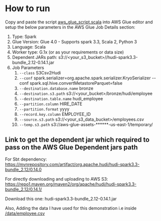 # How to run

Copy and paste the script [aws_glue_script.scala](https://github.com/krishnaiitd/datalake/blob/main/bootstrapping-data-lake-with-minimum-code/aws_glue_script.scala) into AWS Glue editor and setup the below parameters in the AWS Glue Job Details section:

1. Type: Spark
2. Glue Version: Glue 4.0 - Supports spark 3.3, Scala 2, Python 3
3. Language: Scala
4. Worker type: G.1x (or as your requirements or data size)
5. Dependent JARs path: s3://<your_s3_bucket>/<prefix>/hudi-spark3.3-bundle_2.12-0.14.1.jar
6. Job Parameters
   1. `--class`  S3Csv2Hudi
   2. `--conf` spark.serializer=org.apache.spark.serializer.KryoSerializer --conf spark.sql.hive.convertMetastoreParquet=false
   3. `--destination.database.name`  bronze
   4. `--destination.s3.path`  s3://<your_bucket>/bronze/hudi/employee
   5. `--destination.table.name`  hudi_employee
   6. `--partition.column`  HIRE_DATE
   7. `--partition.format`  yyyy
   8. `--record.key.column`   EMPLOYEE_ID
   9. `--source.s3.path`  s3://<your_s3_data_bucket>/employees.csv
   10. `--temp.s3.path`  s3://aws-glue-assets-******-us-east-1/temporary/

## Link to get the dependent jar which required to pass on the AWS Glue Dependent jars path

For Sbt dependency: https://mvnrepository.com/artifact/org.apache.hudi/hudi-spark3.3-bundle_2.12/0.14.0

For directly downloading and uploading to AWS S3: https://repo1.maven.org/maven2/org/apache/hudi/hudi-spark3.3-bundle_2.12/0.14.1/

Download this one: hudi-spark3.3-bundle_2.12-0.14.1.jar

Also, Adding the data I have used for this demonstration i.e inside [/data/employee.csv](https://github.com/krishnaiitd/datalake/blob/main/data/employees.csv)
